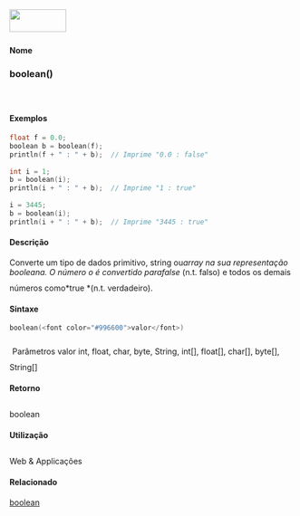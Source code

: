 <img height="40" src="../images/1pix.gif" width="100"/>
<img height="1" src="../images/1pix.gif" width="20"/>
<img height="1" src="../images/1pix.gif" width="555"/>

#### Nome
### boolean()
<img height="25" src="../images/1pix.gif" width="1"/>

#### Exemplos

```pde
float f = 0.0; 
boolean b = boolean(f); 
println(f + " : " + b);  // Imprime "0.0 : false" 
 
int i = 1; 
b = boolean(i); 
println(i + " : " + b);  // Imprime "1 : true" 
 
i = 3445; 
b = boolean(i); 
println(i + " : " + b);  // Imprime "3445 : true" 

```

#### Descrição
Converte um tipo de dados primitivo, string ou*array *na sua representação booleana. O número o é convertido para*false* (n.t. falso)  e todos os demais números como*true *(n.t. verdadeiro).
<img height="25" src="../images/1pix.gif" width="1"/>

#### Sintaxe
```pde
boolean(<font color="#996600">valor</font>)

```
<img height="25" src="../images/1pix.gif" width="1"/>
Parâmetros
valor
int, float, char, byte, String, int[], float[], char[], byte[], String[]
<img height="25" src="../images/1pix.gif" width="1"/>

#### Retorno

	
boolean
<img height="25" src="../images/1pix.gif" width="1"/>

#### Utilização

	
Web & Applicações
<img height="25" src="../images/1pix.gif" width="1"/>

#### Relacionado
[boolean](boolean)
